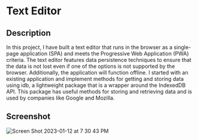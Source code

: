 # Text Editor

## Description
In this project, I have built a text editor that runs in the browser as a single-page application (SPA) and meets the Progressive Web Application (PWA) criteria. The text editor features data persistence techniques to ensure that the data is not lost even if one of the options is not supported by the browser. Additionally, the application will function offline. I started with an existing application and implement methods for getting and storing data using idb, a lightweight package that is a wrapper around the IndexedDB API. This package has useful methods for storing and retrieving data and is used by companies like Google and Mozilla.



## Screenshot

![Screen Shot 2023-01-12 at 7 30 43 PM](https://user-images.githubusercontent.com/110427818/212209699-42188157-be69-4cc4-b8a1-c7c234ad180a.png)

